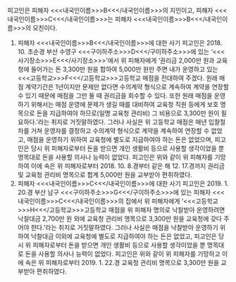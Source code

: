 피고인은 피해자 <<<내국인이름>>>B<<</내국인이름>>>의 지인이고, 피해자 <<<내국인이름>>>C<<</내국인이름>>>는 피해자 <<<내국인이름>>>B<<</내국인이름>>>의 모친이다.
1. 피해자 <<<내국인이름>>>B<<</내국인이름>>>에 대한 사기
피고인은 2018. 10. 초순경 부산 수영구 <<<구이하주소>>>D<<</구이하주소>>>에 있는 ‘<<<사기장소>>>E<<</사기장소>>>'에서 위 피해자에게 ‘권리금 2,000만 원과 교육청에 들어가는 돈 3,300만 원을 합하여 5,000만 원만 주면 내가 운영하고 있는 <<<고등학교>>>F<<</고등학교>>>고등학교 매점을 전대하여 주겠다. 원래 매점 계약기간은 1년이지만 문제만 없다면 수의계약 형식으로 계속하여 계약을 연장할 수 있기 때문에 매점을 그만 둘 때 권리금을 회수할 수 있다. 또한 원래 매점을 운영하기 위해서는 매점 운영에 문제가 생길 때를 대비하여 교육청 직원 등에게 보호 명목으로 돈을 지급하여야 하므로(일명 교육청 관리비) 그 비용으로 3,300만 원이 필요하다.'라는 취지로 거짓말하였다.
그러나 사실은 위 고등학교 매점은 매년 입찰절차를 거쳐 운영자를 결정하고 수의계약 형식으로 계약을 계속하여 연장할 수 없었고, 매점을 운영하기 위하여 교육청에 별도로 지급하여야 하는 돈은 없었으며, 피고인은 당시 위 피해자로부터 돈을 받으면 개인 생활비 등으로 사용할 생각이었을 뿐 명목대로 돈을 사용할 의사나 능력이 없었다. 피고인은 위와 같이 위 피해자를 기망하여 이에 속은 위 피해자로부터 2018. 10. 8.경부터 같은 해 12. 17.경까지 권리금 및 교육청 관리비 명목으로 합계 5,000만 원을 교부받아 편취하였다.
2. 피해자 <<<내국인이름>>>C<<</내국인이름>>>에 대한 사기
피고인은 2019. 1. 20.경 부산 남구 <<<구이하주소>>>G<<</구이하주소>>>에 있는 피해자 <<<내국인이름>>>C<<</내국인이름>>>의 집에서 위 피해자에게 ‘<<<고등학교>>>H<<</고등학교>>>고등학교 매점을 위 피해자 명의로 낙찰받아 운영하려면 낙찰대금 2,700만 원 외에 교육청 관리비 명목으로 3,300만 원을 교육청에 갖다 주어야 한다.'라는 취지로 거짓말하였다.
그러나 사실은 매점을 낙찰받아 운영하기 위하여 낙찰대금 이외에 교육청에 별도로 지급하여야 하는 돈은 없었고, 피고인은 당시 위 피해자로부터 돈을 받으면 개인 생활비 등으로 사용할 생각이었을 뿐 명목대로 돈을 사용할 의사나 능력이 없었다.
피고인은 위와 같이 위 피해자를 기망하고 이에 속은 위 피해자로부터 2019. 1. 22.경 교육청 관리비 명목으로 3,300만 원을 교부받아 편취하였다.